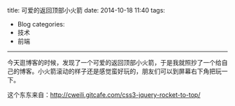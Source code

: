 title: 可爱的返回顶部小火箭
date: 2014-10-18 11:40
tags:
- Blog
categories:
- 技术
- 前端
---

今天逛博客的时候，发现了一个可爱的返回顶部小火箭，于是我就照抄了一个给自己的博客。小火箭滚动的样子还是感觉蛮好玩的，朋友们可以到屏幕右下角把玩一下。

这个东东来自：<http://cweili.gitcafe.com/css3-jquery-rocket-to-top/>
